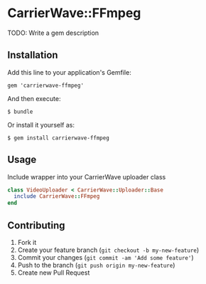 # CarrierWave::FFmpeg

TODO: Write a gem description

## Installation

Add this line to your application's Gemfile:

    gem 'carrierwave-ffmpeg'

And then execute:

    $ bundle

Or install it yourself as:

    $ gem install carrierwave-ffmpeg

## Usage

Include wrapper into your CarrierWave uploader class

```ruby
class VideoUploader < CarrierWave::Uploader::Base
  include CarrierWave::FFmpeg
end
```

## Contributing

1. Fork it
2. Create your feature branch (`git checkout -b my-new-feature`)
3. Commit your changes (`git commit -am 'Add some feature'`)
4. Push to the branch (`git push origin my-new-feature`)
5. Create new Pull Request
